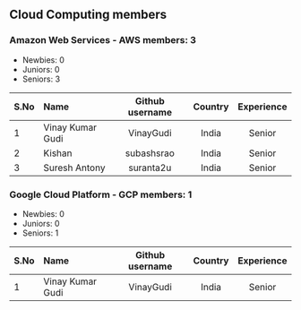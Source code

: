 ## Cloud Computing members

### Amazon Web Services - AWS members: 3

-   Newbies: 0
-   Juniors: 0
-   Seniors: 3

| S.No | Name             | Github username | Country | Experience |
| :--- | :--------------- | :-------------: | :-----: | :--------: |
| 1    | Vinay Kumar Gudi |    VinayGudi    |  India  |   Senior   |
| 2    | Kishan           |   subashsrao    |  India  |   Senior   |
| 3    | Suresh Antony    |    suranta2u    |  India  |   Senior   |

### Google Cloud Platform - GCP members: 1

-   Newbies: 0
-   Juniors: 0
-   Seniors: 1

| S.No | Name             | Github username | Country | Experience |
| :--- | :--------------- | :-------------: | :-----: | :--------: |
| 1    | Vinay Kumar Gudi |    VinayGudi    |  India  |   Senior   |
